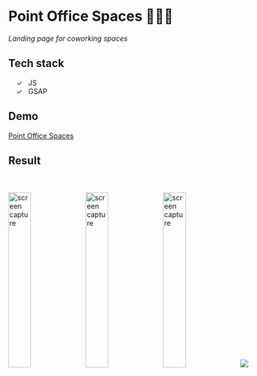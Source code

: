# Point Office Spaces 👩‍💻🏢

_Landing page for coworking spaces_ <br>

## Tech stack

&nbsp;&nbsp;&nbsp;&nbsp;&check;&nbsp;&nbsp; JS<br>
&nbsp;&nbsp;&nbsp;&nbsp;&check;&nbsp;&nbsp; GSAP<br>

## Demo

[Point Office Spaces]

## Result

<br><br>
<img width="30%" alt="screen capture" src="../main/src/assets/images/capture-one.jpeg">
<img width="30%" alt="screen capture" src="../main/src/assets/images/capture-two.jpeg">
<img width="30%" alt="screen capture" src="../main/img/pointofficesspaces.mp4">
![](docs/docfx/images/NormalBlend.gif)
<br><br>

[Point Office Spaces]: point-office-spaces.netlify.app/
